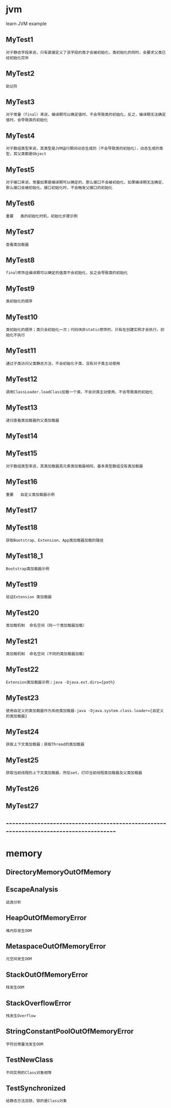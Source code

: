 # jvm
learn JVM example

## MyTest1
    对于静态字段来说，只有直接定义了该字段的类才会被初始化，类初始化的同时，会要求父类已经初始化完毕
## MyTest2
    助记符
## MyTest3
    对于常量（final）来说，编译期可以确定值时，不会导致类的初始化，反之，编译期无法确定值时，会导致类的初始化
## MyTest4
    对于数组类型来说，其类型是JVM运行期间动态生成的（不会导致类的初始化），动态生成的类型，其父类都是Object
## MyTest5
    对于接口来说，常量如果是编译期可以确定的，那么接口不会被初始化，如果编译期无法确定，那么接口会被初始化，接口初始化时，不会触发父接口的初始化
## MyTest6
    重要   类的初始化时机，初始化步骤示例
## MyTest7
    查看类加载器
## MyTest8
    final修饰且编译期可以确定的值类不会初始化，反之会导致类的初始化
## MyTest9
    类初始化的顺序
## MyTest10
    类初始化的顺序；类只会初始化一次；代码块非static修饰的，只有在创建实例才会执行，初始化不执行
## MyTest11
    通过子类访问父类静态方法，不会初始化子类，没有对子类主动使用
## MyTest12
    调用ClassLoader.loadClass加载一个类，不会对类主动使用，不会导致类的初始化
## MyTest13
    递归查看类加载器的父类加载器
## MyTest14
## MyTest15
    对于数组类型来说，其类加载器其元素类加载器相同，基本类型数组没有类加载器
## MyTest16
    重要   自定义类加载器示例
## MyTest17
    
## MyTest18
    获取Bootstrap、Extension、App类加载器加载的路径
## MyTest18_1
    Bootstrap类加载器示例
## MyTest19
    验证Extension 类加载器
## MyTest20
    类加载机制  命名空间（同一个类加载器加载）
## MyTest21
    类加载机制  命名空间（不同的类加载器加载）
## MyTest22
    Extension类加载器示例；java -Djava.ext.dirs={path}
## MyTest23
    使用自定义的类加载器作为系统类加载器-java -Djava.system.class.loader={自定义的类加载器}
## MyTest24
    获取上下文类加载器；获取Thread的类加载器
## MyTest25
    获取当前线程的上下文类加载器，然后set，打印当前线程类加载器及父类加载器
## MyTest26
## MyTest27

## --------------------------------------------------------------------------------------
# memory
## DirectoryMemoryOutOfMemory
    
## EscapeAnalysis
    逃逸分析
## HeapOutOfMemoryError
    堆内存发生OOM
## MetaspaceOutOfMemoryError
    元空间发生OOM
## StackOutOfMemoryError
    栈发生OOM
## StackOverflowError
    栈发生Overflow
## StringConstantPoolOutOfMemoryError
    字符创常量池发生OOM
## TestNewClass
    不同实例的Class对象相等
## TestSynchronized
    给静态方法加锁，锁的是Class对象